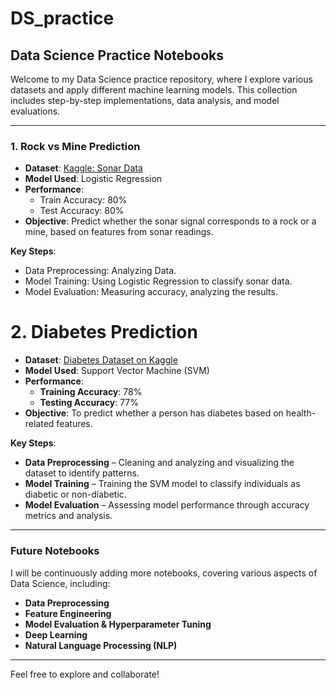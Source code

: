 # DS_practice
## Data Science Practice Notebooks

Welcome to my Data Science practice repository, where I explore various datasets and apply different machine learning models. This collection includes step-by-step implementations, data analysis, and model evaluations.

---

### 1. **Rock vs Mine Prediction**
   - **Dataset**: [Kaggle: Sonar Data](https://www.kaggle.com/datasets/mahmudulhaqueshawon/sonar-data?resource=download)
   - **Model Used**: Logistic Regression
   - **Performance**: 
     - Train Accuracy: 80%
     - Test Accuracy: 80%
   - **Objective**: Predict whether the sonar signal corresponds to a rock or a mine, based on features from sonar readings.
   
   **Key Steps**:
   - Data Preprocessing: Analyzing Data.
   - Model Training: Using Logistic Regression to classify sonar data.
   - Model Evaluation: Measuring accuracy, analyzing the results.

# 2. **Diabetes Prediction**  
   - **Dataset**: [Diabetes Dataset on Kaggle](https://www.kaggle.com/datasets/akshaydattatraykhare/diabetes-dataset)  
   - **Model Used**: Support Vector Machine (SVM)  
   - **Performance**:  
     - **Training Accuracy**: 78%  
     - **Testing Accuracy**: 77%  
   - **Objective**: To predict whether a person has diabetes based on health-related features.  
   
   **Key Steps**: 
   - **Data Preprocessing** – Cleaning and analyzing and visualizing the dataset to identify patterns.
   - **Model Training** – Training the SVM model to classify individuals as diabetic or non-diabetic.
   - **Model Evaluation** – Assessing model performance through accuracy metrics and analysis.  

     
---

### Future Notebooks
I will be continuously adding more notebooks, covering various aspects of Data Science, including:
- **Data Preprocessing**
- **Feature Engineering**
- **Model Evaluation & Hyperparameter Tuning**
- **Deep Learning**
- **Natural Language Processing (NLP)**

---

Feel free to explore and collaborate!
